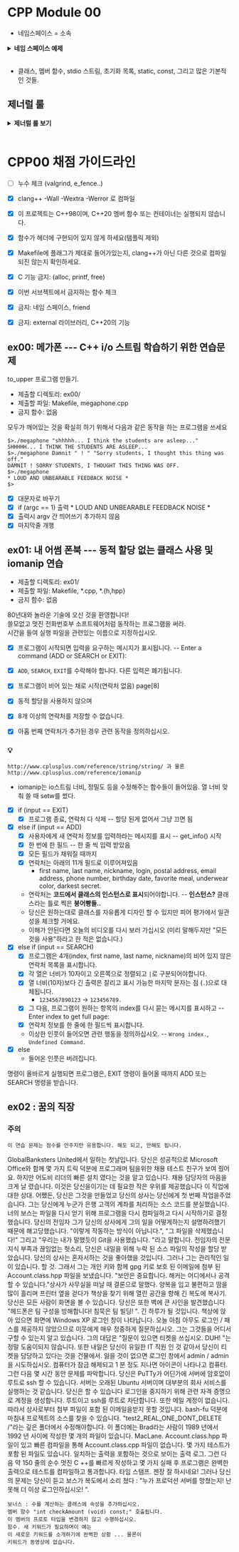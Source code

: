# CPP Module 00

- 네임스페이스 = 소속
  
<details>
<summary> <b> 네임 스페이스 예제 </b>  </summary><br>
<div markdown="1">

~~~C++
  namespace dog { int a; }
  namespace cat { int a; }
  dog::a = 10;
  cat::a = 20;
~~~
👆 이렇게 같은 이름의 변수를 따로 사용할 수 있는 것임.

~~~C++
#include <iostream>

int main() {
  std::cout << "HI" << std::endl;
}

👆 위 내용은 아래와 같음 👇

#include <iostream>

using namespace std;

int main() {
  cout << "HI" << endl;
}
~~~

- cout, cin = 콘솔 아웃, 콘솔 인. 출력, 입력.
- 두들낙서 [49강. C++ 스타일 입출력](https://www.youtube.com/watch?v=nYh7pEX9lAE)
---------------

</div> </details> <br>

- 클래스, 멤버 함수, stdio 스트림, 초기화 목록, static, const, 그리고 많은 기본적인 것들.

## 제너럴 룰

<details>
<summary> <b> 제너럴 룰 보기 </b>  </summary><br>
<div markdown="1">
  
- 헤더 안에 구현된 모든 기능(템플릿의 경우는 제외) 및 보호되지 않은 헤더는 exercise 0점을 의미합니다.
- 모든 **출력은 표준 출력으로** 하며, 특별히 지정하지 않는 한 **개행(\n)으로 끝납니다.**
- 부과된 파일 이름 뒤에는 letter, 클래스 이름, 함수 이름, 메서드 이름이 와야합니다.
- 기억하십시오: 이제 더 이상 C가 아닌 C++로 코딩하고 있습니다. 따라서:
  - 다음 기능은 **금지**되어 있으며 사용시 0점 처리를 받습니다. 묻지도 따지지도 마시오: ***alloc, *printf, free*
  - 기본적으로 표준 라이브러리의 모든 것을 사용할 수 있습니다. **그러나** C++ 버전의 함수를 사용하는 것이 현명할 것입니다.
    당신은 C에 익숙합니다. 당신이 아는 것을 유지하는 대신, C++ 버전의 함수를 사용하는 것이 현명할 것입니다. 결국 이건 새로운 언어입니다.
  - 그리고 **네, 안돼요.** 써도 될 때까지는 [STL](https://www.cplusplus.com/reference/stl/)을 사용할 수 없습니다.(즉, 모듈08 전에는 안됨).
  - 이는 include <algorithm>을 필요로 하는 모든 것은--벡터/리스트/맵/등등--다 안된다는 뜻입니다.
- 명시적으로 금지된 기능 또는 기계의 사용은 묻지도 따지지도 않고 0점 처리됩니다.
- 또한, 달리 명시되지 않는 한 C++ 키워드 **using namespace**및 **friend**는 금지되어 있습니다.
  - 그들의 사용은 질문없이 **-42점**으로 처리 될 것입니다.
- 클래스와 관련된 파일은 달리 명시되지 않는 한 항상 **ClassName.hpp** 및 **ClassName.cpp**입니다.
- Turn-in 디렉토리는 **ex00/**, **ex01/**, ... , **exn/**.
- 예제를 철저하게 읽어야합니다. exercise의 설명에서는 명확하지 않았던 요구 사항을 포함하고 있을 수 있습니다.
  만약 뭔가 모호해 보인다면, 당신이 **C++**를 충분히 이해하지 못한 것입니다.
- 앞에서부터 배운 **C++** 도구는 사용할 수 있으므로, external 라이브러리는 사용할 수 없습니다. 그리고 물어보기 전에 말해드려요:
  - 그것은 또한 **C++11과 파생 모델**, **Boost** 또는 C++ 없으면 못사는 놀라운 기술을 갖춘 친구가 알려준 그 어떤 것도 안된다는 뜻입니다.
  - = 범위 기반 for문 C++11이니까 사용 금지..
- 상당한 양의 클래스들을 제출해야 할 수도 있습니다. 이것은 좋아하는 텍스트 편집기를 스크립팅할 수 없다면 지루해 보일 수 있습니다.
- 시작하기 전에 각 exercise를 **완전히** 읽으십시오! 진짜로요, 읽으세요.
- 사용할 컴파일러는 **clang++**입니다.
- 코드는 다음 플래그를 사용하여 컴파일해야합니다: **-Wall -Wextra -Werror**
- 당신의 각 includes는 다른 includes들과 독립적으로 포함될 수 있어야 합니다. Includes는 분명히 그들이 의존하는 다른 모든 include를 포함해야합니다.
- 궁금할까봐: **C++에서는 코딩 스타일이 적용되지 않습니다.** 원하는 스타일 아무거나 사용 가능, 제한 없음. **하지만, 동료 평가자가 읽을 수 없는 코드는 채점 받을 수 없겠죠**
- 이제 중요한 사항 : 서브젝트에 명시적으로 설명하지 않는 한 **프로그램에 의해 채점되지 않습니다**. 따라서, 여러분은 exercise를 선택하는 방법에 있어서 어느 정도의 자유가 주어집니다. 하지만, 각 exercise의 제한조건에 유의하고, **게으르지 마세요**, 연습문제들이 제공해야되는 **많은 것들을 놓치게 될거예요!**
- 제출하는 파일에 일부 관계없는 파일이 있는 것은 문제가 되지 않습니다. 요청한 파일보다 더 많은 파일로 코드를 분리할 수도 있습니다.
  결과가 프로그램에 의해 채점되지 않는 한, 자유롭게 하세요.
- 비록 서브젝트의 exercise가 짧더라도, 알아야 할 것을 확실히 이해하고, 가능한 최선의 방법으로 풀었다는 것을 확실히 하기 위해 시간을 들이는 것은 가치가 있습니다.
- 오딘의 이름으로, 토르의 이름으로! 머리를 쓰세요!!!
  
 </div> 
 </details>
 <BR>

# CPP00 채점 가이드라인

- [ ]  누수 체크 (valgrind, e_fence..)
- [x]  clang++ -Wall -Wextra -Werror 로 컴파일
- [x]  이 프로젝트는 C++98이며, C++20 멤버 함수 또는 컨테이너는 실행되지 않습니다.
- [x]  함수가 헤더에 구현되어 있지 않게 하세요(템플릭 제외)
- [x]  Makefile에 플래그가 제대로 들어가있는지, clang++가 아닌 다른 것으로 컴파일되진 않는지 확인하세요.
- [x]  C 기능 금지: (alloc, printf, free)
- [x]  이번 서브젝트에서 금지하는 함수 체크
- [x]  금지: 네임 스페이스, friend
- [x]  금지: external 라이브러리, C++20의 기능


## ex00: 메가폰 --- C++ i/o 스트림 학습하기 위한 연습문제

to_upper 프로그램 만들기.

- 제출할 디렉토리: ex00/
- 제출할 파일: Makefile, megaphone.cpp
- 금지 함수: 없음

모두가 깨어있는 것을 확실히 하기 위해서
다음과 같은 동작을 하는 프로그램을 쓰세요

~~~
$>./megaphone "shhhhh... I think the students are asleep..."
SHHHHH... I THINK THE STUDENTS ARE ASLEEP...
$>./megaphone Damnit " ! " "Sorry students, I thought this thing was off."
DAMNIT ! SORRY STUDENTS, I THOUGHT THIS THING WAS OFF.
$>./megaphone
* LOUD AND UNBEARABLE FEEDBACK NOISE *
$>
~~~

- [x]  대문자로 바꾸기
- [x]  if (argc == 1) 출력 * LOUD AND UNBEARABLE FEEDBACK NOISE *
- [x]  출력시 argv 간 띄어쓰기 추가하지 않음
- [x]  마지막줄 개행

## ex01: 내 어썸 폰북 --- 동적 할당 없는 클래스 사용 및 iomanip 연습

- 제출할 디렉토리: ex01/
- 제출할 파일: Makefile, *.cpp, *.{h,hpp}
- 금지 함수: 없음

80년대와 놀라운 기술에 오신 것을 환영합니다! <Br>
쓸모없고 멋진 전화번호부 소프트웨어처럼 동작하는 프로그램을 써라.  <Br>
시간을 들여 실행 파일을 관련있는 이름으로 지정하십시오.  <Br>

- [x] 프로그램이 시작되면 입력을 요구하는 메시지가 표시됩니다. -- Enter a command (ADD or SEARCH or EXIT): 
- [x] `ADD`, `SEARCH`, `EXIT`를 수락해야 합니다. 다른 입력은 폐기됩니다.
- [x] 프로그램이 비어 있는 채로 시작(연락처 없음) page[8]
- [x] 동적 할당을 사용하지 않으며 
- [x] 8개 이상의 연락처를 저장할 수 없습니다.
- [x] 아홉 번째 연락처가 추가된 경우 관련 동작을 정의하십시오.


### 💡
~~~
http://www.cplusplus.com/reference/string/string/ 과 물론
http://www.cplusplus.com/reference/iomanip
~~~

- iomanip는 io스트림 너비, 정밀도 등을 수정해주는 함수들이 들어있음. 열 너비 맞춰 쓸 때 setw를 썼다.

- [x] if (input == EXIT)
  - [x] 프로그램 종료, 연락처 다 삭제 -- 할당 된게 없어서 그냥 끄면 됨
- [x] else if (input == ADD)
  - [x] 사용자에게 새 연락처 정보를 입력하라는 메시지를 표시 -- get_info() 시작
  - [x] 한 번에 한 필드 -- 한 줄 씩 입력 받았음
  - [x] 모든 필드가 채워질 때까지
  - [x] 연락처는 아래의 11개 필드로 이루어져있음
    - first name, last name, nickname, login, postal address, email address, phone number, birthday date, favorite meal, underwear color, darkest secret.
  - 연락처는 **코드에서 클래스의 인스턴스로 표시**되어야합니다. -- **인스턴스?** 클래스라는 틀로 찍은 **붕어빵들..**
  - 당신은 원하는대로 클래스를 자유롭게 디자인 할 수 있지만 피어 평가에서 일관성을 체크할 거에요.
  - 이해가 안된다면 오늘의 비디오를 다시 보러 가십시오 (미리 말해두지만 "모든 것을 사용"하라고 한 적은 없습니다.)
- [x] else if (input == SEARCH)
  - [x] 프로그램은 4개(index, first name, last name, nickname)의 비어 있지 않은 연락처 목록을 표시합니다.
  - [x] 각 열은 너비가 10자이고 오른쪽으로 정렬되고 `|`로 구분되어야합니다.
  - [x] 열 너비(10자)보다 긴 출력은 잘리고 표시 가능한 마지막 문자는 점 (`.`)으로 대체됩니다.
    - `1234567890123` -> `123456789.`
  - [x] 그 다음, 프로그램이 원하는 항목의 index를 다시 묻는 메시지를 표시하고 -- Enter index to get full page: 
  - [x] 연락처 정보를 한 줄에 한 필드씩 표시합니다.
  - 이상한 인풋이 들어오면 관련 행동을 정의하십시오. -- `Wrong index.`, `Undefined Command.`
- [x] else
  - 들어온 인풋은 버려집니다.

명령이 올바르게 실행되면 프로그램은, EXIT 명령이 들어올 때까지 ADD 또는 SEARCH 명령을 받습니다.

## ex02 : 꿈의 직장

### 주의
~~~
이 연습 문제는 점수를 안주지만 유용합니다. 해도 되고, 안해도 됩니다.
~~~

GlobalBanksters United에서 일하는 첫날입니다. 당신은 성공적으로
Microsoft Office와 함께 몇 가지 트릭 덕분에 프로그래머 팀을위한 채용 테스트
친구가 보여 줬어요. 하지만 어도비 리더의 빠른 설치 였다는 것을 알고 있습니다.
채용 담당자의 마음을 크게 날 렸습니다. 이것은 당신을이기는 데 필요한 작은 우위를 제공했습니다
이 직업에 대한 상대.
어쨌든, 당신은 그것을 만들었고 당신의 상사는 당신에게 첫 번째 작업을주었습니다. 그는 당신에게
누군가 은행 고객의 계좌를 처리하는 소스 코드를 분실했습니다. 너의
보스는 파일을 다시 얻기 위해 프로그램을 다시 컴파일하고 다시 시작하기로 결정했습니다. 당신의 전임자
그가 당신의 상사에게 그의 일을 어떻게하는지 설명하려했기 때문에 해고당했습니다.
"이렇게 작동하는 방식이 아닙니다.", "그 파일을 삭제했습니다!" 그리고 "우리는
내가 말했듯이 Git을 사용했습니다. "라고 말합니다.
전임자의 전문 지식 부족과 끊임없는
헛소리, 당신은 내일을 위해 누락 된 소스 파일의 작성을 할당 받았습니다.
당신의 상사는 혼자서하는 것을 좋아했을 것입니다. 그러나 그는 관리적인 일이 있습니다.
할 것. 그래서 그는 개인 키와 함께 gpg 키로 보호 된 이메일에 첨부 된 Account.class.hpp 파일을 보냈습니다. "보안은 중요합니다. 해커는 어디에서나 공격 할 수 있습니다."상사가 사무실을 떠날 때 결론으로 ​​말했다.
양복을 입고 불편하고 땀을 많이 흘리며 프린터 옆을 걷다가
책상을 찾기 위해 열린 공간을 향해 긴 복도에 복사기. 당신은
모든 사람이 화면을 볼 수 있습니다. 당신은 또한 벽에 큰 사인을 발견했습니다
"헤드폰은 팀 구성을 방해합니다! 침묵은
팀 빌딩! ". 긴 하루가 될 것입니다.
책상에 앉아 있으면 화면에 Windows XP 로그인 창이 나타납니다. 오늘 아침 아무도 로그인 / 패스를 제공하지 않았으므로 이웃에게 매우 정중하게 질문하십시오.
그는 그것들을 어디서 구할 수 있는지 알고 있습니다. 그의 대답은 "질문이 있으면 티켓을 쓰십시오.
DUH! "는 정말 도움이되지 않습니다. 또한 내일은
당신이 유일한 IT 직원 인 것 같아서 당신이 티켓을 담당하고 있다는 것을
건물에서. 잃을 것이 없으면 로그인 창에서 admin / admin을 시도하십시오.
컴퓨터가 잠금 해제되고 1 분 정도 지나면 아이콘이 나타나고
컴퓨터.
그런 다음 몇 시간 동안 문제를 파악합니다. 당신은 PuTTy가
어딘가에 서버에 암호없이 루트로 ssh 할 수 있습니다. 서버는
오래된 Ubuntu 서버이며 대부분의 회사 서비스를 실행하는 것 같습니다. 당신은 할 수 있습니다
로그인을 중지하기 위해 관련 자격 증명으로 계정을 생성합니다.
루트이고 ssh를 루트로 차단합니다. 또한 메일 계정이 없습니다.
따라서 상사로부터 첨부 파일이 포함 된 이메일을받지 못할 것입니다.
bash-fu 덕분에 마침내 프로젝트의 소스를 찾을 수 있습니다.
"test2_REAL_ONE_DONT_DELETE /"라는 깊은 폴더에서 수정해야합니다.
이 폴더에는 Brad라는 사람이 1989 년에서 1992 년 사이에 작성한 몇 개의 파일이 있습니다.
MacLane. Account.class.hpp 파일이 있고 빠른 컴파일을 통해
Account.class.cpp 파일이 없습니다. 몇 가지 테스트가 포함 된 파일도 있습니다.
일치하는 출력을 포함하는 것으로 보이는 출력 로그.
그런 다음 약 150 줄의 순수 멋진 C ++를 빠르게 작성하고 몇 가지 실패 후
프로그램은 완벽한 출력으로 테스트를 컴파일하고 통과합니다.
타임 스탬프. 젠장 잘 하시네요! 그러나 당신의 문제는 당신이 듣고
보스가 복도에서 소리 쳤다 : "누가 프로덕션 서버를 망쳤는지! 난 못해
더 이상 로그인하십시오! ".

~~~
보너스 : 수를 계산하는 클래스에 속성을 추가하십시오.
멤버 함수 "int checkAmount (void) const;" 호출됩니다.
이 멤버의 프로토 타입을 변경하지 않고 수행하십시오.
함수. 새 키워드가 필요하며이 예는
이 새로운 키워드를 소개하기에 완벽한 상황 ... 물론이
키워드가 동영상에 없습니다.
~~~
